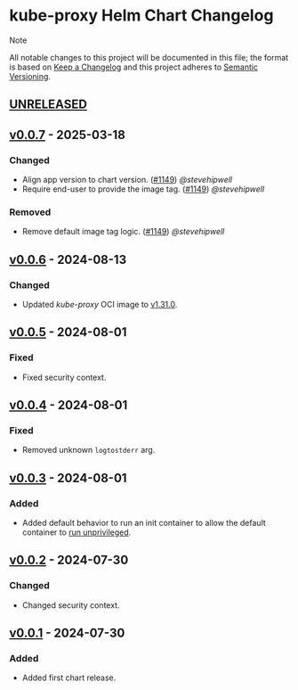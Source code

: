 # kube-proxy Helm Chart Changelog

> [!NOTE]
> All notable changes to this project will be documented in this file; the format is based on [Keep a Changelog](https://keepachangelog.com/en/1.0.0/) and this project adheres to [Semantic Versioning](https://semver.org/spec/v2.0.0.html).

<!--
### Added - For new features.
### Changed - For changes in existing functionality.
### Deprecated - For soon-to-be removed features.
### Removed - For now removed features.
### Fixed - For any bug fixes.
### Security - In case of vulnerabilities.
-->

## [UNRELEASED]

## [v0.0.7] - 2025-03-18

### Changed

- Align app version to chart version. ([#1149](https://github.com/stevehipwell/helm-charts/pull/1149)) _@stevehipwell_
- Require end-user to provide the image tag. ([#1149](https://github.com/stevehipwell/helm-charts/pull/1149)) _@stevehipwell_

### Removed

- Remove default image tag logic. ([#1149](https://github.com/stevehipwell/helm-charts/pull/1149)) _@stevehipwell_

## [v0.0.6] - 2024-08-13

### Changed

- Updated _kube-proxy_ OCI image to [v1.31.0](https://github.com/kubernetes/kubernetes/releases/tag/v1.31.0).

## [v0.0.5] - 2024-08-01

### Fixed

- Fixed security context.

## [v0.0.4] - 2024-08-01

### Fixed

- Removed unknown `logtostderr` arg.

## [v0.0.3] - 2024-08-01

### Added

- Added default behavior to run an init container to allow the default container to [run unprivileged](https://www.kubernetes.dev/blog/2024/01/05/kube-proxy-non-privileged/).

## [v0.0.2] - 2024-07-30

### Changed

- Changed security context.

## [v0.0.1] - 2024-07-30

### Added

- Added first chart release.

<!--
RELEASE LINKS
-->
[UNRELEASED]: https://github.com/stevehipwell/helm-charts/tree/main/charts/kube-proxy
[v0.0.7]: https://github.com/stevehipwell/helm-charts/releases/tag/kube-proxy-0.0.7
[v0.0.6]: https://github.com/stevehipwell/helm-charts/releases/tag/kube-proxy-0.0.6
[v0.0.5]: https://github.com/stevehipwell/helm-charts/releases/tag/kube-proxy-0.0.5
[v0.0.4]: https://github.com/stevehipwell/helm-charts/releases/tag/kube-proxy-0.0.4
[v0.0.3]: https://github.com/stevehipwell/helm-charts/releases/tag/kube-proxy-0.0.3
[v0.0.2]: https://github.com/stevehipwell/helm-charts/releases/tag/kube-proxy-0.0.2
[v0.0.1]: https://github.com/stevehipwell/helm-charts/releases/tag/kube-proxy-0.0.1

